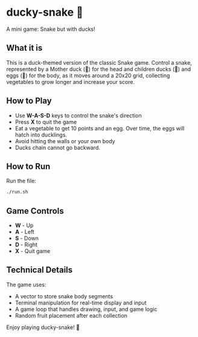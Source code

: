 # ducky-snake 🦆

A mini game: Snake but with ducks!

## What it is

This is a duck-themed version of the classic Snake game. Control a snake, represented by a Mother duck (🦆) for the head and children ducks (🐥) and eggs (🥚) for the body, as it moves around a 20x20 grid, collecting vegetables to grow longer and increase your score.
<!--
## Features

- **Classic Snake Gameplay**: Move with W-A-S-D keys (W=up, A=left, S=down, D=right)
- **Terminal Interface**: Uses ASCII characters to display the game in the terminal
- **Real-time Input**: Non-blocking keyboard input so the game runs smoothly
- **Score System**: Each fruit eaten adds 10 points to your score
- **Cross-platform**: Uses POSIX functions for terminal control (works on Unix-like systems)
 -->
## How to Play

- Use **W-A-S-D** keys to control the snake's direction
- Press **X** to quit the game
- Eat a vegetable to get 10 points and an egg. Over time, the eggs will hatch into ducklings.
- Avoid hitting the walls or your own body
- Ducks chain cannot go backward.

## How to Run
Run the file:
```bash
./run.sh
```

## Game Controls

- **W** - Up
- **A** - Left
- **S** - Down
- **D** - Right
- **X** - Quit game

## Technical Details

The game uses:
- A vector to store snake body segments
- Terminal manipulation for real-time display and input
- A game loop that handles drawing, input, and game logic
- Random fruit placement after each collection

Enjoy playing ducky-snake! 🦆
